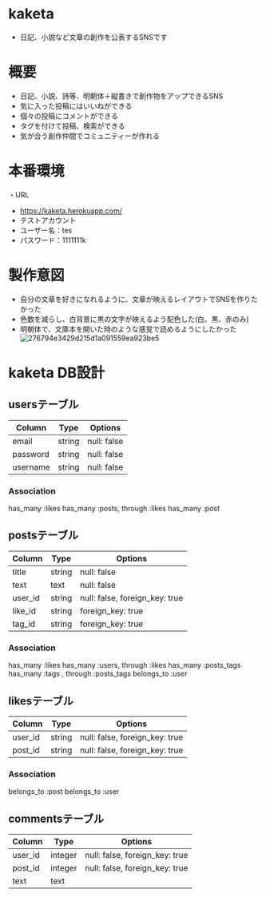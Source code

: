 # kaketa
- 日記、小説など文章の創作を公表するSNSです
# 概要
- 日記、小説、詩等、明朝体＋縦書きで創作物をアップできるSNS
- 気に入った投稿にはいいねができる
- 個々の投稿にコメントができる
- タグを付けて投稿、検索ができる
- 気が合う創作仲間でコミュニティーが作れる
# 本番環境
・URL
- https://kaketa.herokuapp.com/
- テストアカウント
- ユーザー名：tes
- パスワード：1111111k
# 製作意図
- 自分の文章を好きになれるように、文章が映えるレイアウトでSNSを作りたかった
- 色数を減らし、白背景に黒の文字が映えるよう配色した(白、黒、赤のみ)
- 明朝体で、文庫本を開いた時のような感覚で読めるようにしたかった
![276794e3429d215d1a091559ea923be5](https://user-images.githubusercontent.com/67635291/93159850-1f1f3180-f74a-11ea-8de0-70877fa55d13.png)
# kaketa DB設計
## usersテーブル
|Column|Type|Options|
|------|----|-------|
|email|string|null: false|
|password|string|null: false|
|username|string|null: false|
### Association
has_many :likes
has_many :posts, through :likes
has_many :post

## postsテーブル
|Column|Type|Options|
|------|----|-------|
|title|string|null: false|
|text|text|null: false|
|user_id|string|null: false, foreign_key: true|
|like_id|string|foreign_key: true|
|tag_id|string|foreign_key: true|
### Association
has_many :likes
has_many :users, through :likes
has_many :posts_tags
has_many :tags , through :posts_tags
belongs_to :user

## likesテーブル
|Column|Type|Options|
|------|----|-------|
|user_id|string|null: false, foreign_key: true|
|post_id|string|null: false, foreign_key: true|
### Association
belongs_to :post
belongs_to :user

## commentsテーブル
|Column|Type|Options|
|------|----|-------|
|user_id|integer|null: false, foreign_key: true|
|post_id|integer|null: false, foreign_key: true|
|text|text||
